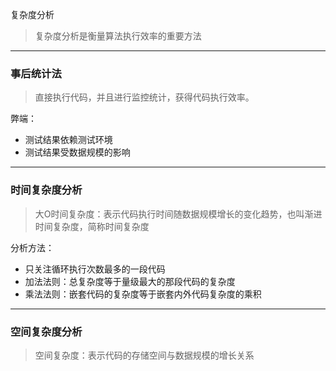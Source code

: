 复杂度分析

> 复杂度分析是衡量算法执行效率的重要方法

----

### 事后统计法

> 直接执行代码，并且进行监控统计，获得代码执行效率。

弊端：

- 测试结果依赖测试环境
- 测试结果受数据规模的影响

----

### 时间复杂度分析

> 大O时间复杂度：表示代码执行时间随数据规模增长的变化趋势，也叫渐进时间复杂度，简称时间复杂度

分析方法：

- 只关注循环执行次数最多的一段代码
- 加法法则：总复杂度等于量级最大的那段代码的复杂度
- 乘法法则：嵌套代码的复杂度等于嵌套内外代码复杂度的乘积

----

### 空间复杂度分析

> 空间复杂度：表示代码的存储空间与数据规模的增长关系